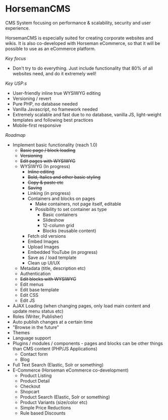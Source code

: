 # HorsemanCMS
CMS System focusing on performance & scalability, security and user experience.

HorsemanCMS is especially suited for creating corporate websites and wikis. It is also co-developed with Horseman eCommerce, so that it will be possible to use as an eCommerce platform.

*Key focus*
* Don't try to do everything. Just include functionality that 80% of all websites need, and do it extremely well!

*Key USP:s*
* User-friendly inline true WYSIWYG editing
* Versioning / revert
* Pure PHP, no database needed
* Vanilla Javascript, no framework needed
* Extremely scalable and fast due to no database, vanilla JS, light-weight templates and following best practices
* Mobile-first responsive

*Roadmap*
* Implement basic functionality (reach 1.0)
  * ~~Basic page / block loading~~
  * ~~Versioning~~
  * ~~Edit pages with WYSIWYG~~
  * WYSIWYG (In progress)
    * ~~Inline editing~~
    * ~~Bold, Italics and other basic styling~~
    * ~~Copy & paste etc~~
    * ~~Saving~~
    * Linking (in progress)
    * Containers and blocks on pages
      * Make containers, not page itself, editable
      * Possibility to set container as type
        * Basic containers
        * Slideshow
        * 12-column grid
        * Blocks (reusable content)
    * Fetch old versions
    * Embed Images
    * Upload Images
    * Embedded YouTube (in progress)
    * Save as / load template
    * Clean up UI/UX
  * Metadata (title, description etc)
  * Authentication
  * ~~Edit blocks with WYSIWYG~~
  * Edit menus
  * Edit base template
  * Edit CSS
  * Edit JS
* AJAX Loading (when changing pages, only load main content and update menu status etc)
* Roles (Writer, Publisher)
* Auto publish changes at a certain time
* "Browse in the future"
* Themes
* Language support
* Plugins / modules / components - pages and blocks can be other things than CMS content (PHP/JS Applications)
  * Contact form
  * Blog
* Full Text Search (Elastic, Solr or something)
* E-Commerce (Horseman eCommerce co-development)
  * Product Listing
  * Product Detail
  * Checkout
  * Shopcart
  * Product Search (Elastic, Solr or something)
  * Product Variants (size/color etc)
  * Simple Price Reductions
  * Rule based Discounts
